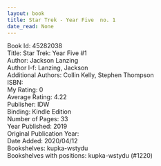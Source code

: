 ```yaml
---
layout: book
title: Star Trek - Year Five  no. 1
date_read: None
---
```


Book Id: 45282038<br />
Title: Star Trek: Year Five #1<br />
Author: Jackson Lanzing<br />
Author l-f: Lanzing, Jackson<br />
Additional Authors: Collin Kelly, Stephen Thompson<br />
ISBN: <br />
My Rating: 0<br />
Average Rating: 4.22<br />
Publisher: IDW<br />
Binding: Kindle Edition<br />
Number of Pages: 33<br />
Year Published: 2019<br />
Original Publication Year: <br />
Date Added: 2020/04/12<br />
Bookshelves: kupka-wstydu<br />
Bookshelves with positions: kupka-wstydu (#1220)<br />

